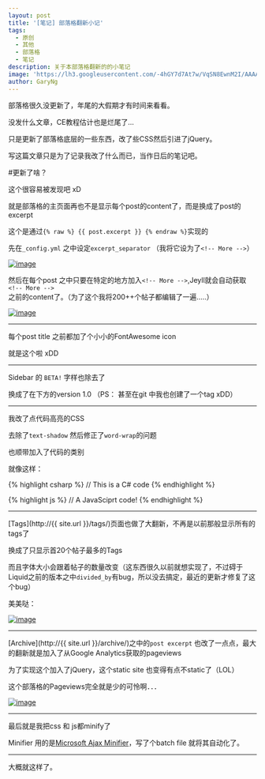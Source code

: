 ```yaml
---
layout: post
title: '[笔记] 部落格翻新小记'
tags:
  - 原创
  - 其他
  - 部落格
  - 笔记
description: 关于本部落格翻新的的小笔记
image: 'https://lh3.googleusercontent.com/-4hGY7d7At7w/VqSN8EwnM2I/AAAAAAAAIcI/uxqH6b3UluQ/s1600/24-01-2016_160215.png'
author: GaryNg
---
```


部落格很久没更新了，年尾的大假期才有时间来看看。  

没发什么文章，CE教程估计也是烂尾了...  

只是更新了部落格底层的一些东西，改了些CSS然后引进了jQuery。

写这篇文章只是为了记录我改了什么而已，当作日后的笔记吧。

<!-- More -->

#更新了啥？

这个很容易被发现吧 xD

就是部落格的主页面再也不是显示每个post的content了，而是换成了post的excerpt

这个是通过`{% raw %} {{ post.excerpt }} {% endraw %}`实现的

先在`_config.yml` 之中设定`excerpt_separator` （我将它设为了`<!-- More -->`）

[![image](https://lh3.googleusercontent.com/-S8Ih9NjDVVs/VqSN0GJgwbI/AAAAAAAAIbs/GRXe99dWR3A/s800/24-01-2016_152853.png "image")](https://lh3.googleusercontent.com/-S8Ih9NjDVVs/VqSN0GJgwbI/AAAAAAAAIb0/lrJsVkDNheY/s1600/24-01-2016_152853.png)

然后在每个post 之中只要在特定的地方加入`<!-- More -->`,Jeyll就会自动获取`<!-- More -->`之前的content了。（为了这个我将200++个帖子都编辑了一遍.....）

[![image](https://lh3.googleusercontent.com/-_N3SJwDsojE/VqSN0bzG0qI/AAAAAAAAIbw/a9A8XRkIJY0/s800/24-01-2016_152918.png "image")](https://lh3.googleusercontent.com/-_N3SJwDsojE/VqSN0bzG0qI/AAAAAAAAIbw/a9A8XRkIJY0/s1600/24-01-2016_152918.png)

---

每个post title 之前都加了个小小的FontAwesome icon

就是<span class="fa fa-magic"></span>这个啦 xDD

---

Sidebar 的 `BETA!` 字样也除去了

换成了在下方的version 1.0 （PS： 甚至在git 中我也创建了一个tag xDD）

---

我改了点代码高亮的CSS

去除了`text-shadow` 然后修正了`word-wrap`的问题

也顺带加入了代码的类别

就像这样：

{% highlight csharp %}
// This is a C# code
{% endhighlight %}

{% highlight js %}
// A JavaSciprt code!
{% endhighlight %}

---

[Tags](http://{{ site.url }}/tags/)页面也做了大翻新，不再是以前那般显示所有的tags了

换成了只显示首20个帖子最多的Tags

而且字体大小会跟着帖子的数量改变（这东西很久以前就想实现了，不过碍于Liquid之前的版本之中`divided_by`有bug，所以没去搞定，最近的更新才修复了这个bug）

美美哒：

[![image](https://lh3.googleusercontent.com/-lGqGN7v9ljc/VqSN4u3-hmI/AAAAAAAAIb8/cDm_1XnO6sI/s800/24-01-2016_154334.png "image")](https://lh3.googleusercontent.com/-lGqGN7v9ljc/VqSN4u3-hmI/AAAAAAAAIb8/cDm_1XnO6sI/s1600/24-01-2016_154334.png)

---

[Archive](http://{{ site.url }}/archive/)之中的`post excerpt` 也改了一点点，最大的翻新就是加入了从Google Analytics获取的pageviews

为了实现这个加入了jQuery，这个static site 也变得有点不static了（LOL）

这个部落格的Pageviews完全就是少的可怜啊．．．

[![image](https://lh3.googleusercontent.com/-4hGY7d7At7w/VqSN8EwnM2I/AAAAAAAAIcI/uxqH6b3UluQ/s800/24-01-2016_160215.png "image")](https://lh3.googleusercontent.com/-4hGY7d7At7w/VqSN8EwnM2I/AAAAAAAAIcI/uxqH6b3UluQ/s1600/24-01-2016_160215.png)

---

最后就是我把css 和 js都minify了

Minifier 用的是[Microsoft Ajax Minifier](http://ajaxmin.codeplex.com/)，写了个batch file 就将其自动化了。

---

大概就这样了。
